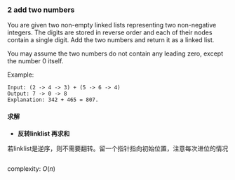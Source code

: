 <!--
 * @Author: httermin
 * @Date: 2019-12-22 16:21:46
 -->
### 2 add two numbers

You are given two non-empty linked lists representing two non-negative integers. The digits are stored in reverse order and each of their nodes contain a single digit. Add the two numbers and return it as a linked list.

You may assume the two numbers do not contain any leading zero, except the number 0 itself.

Example:
```
Input: (2 -> 4 -> 3) + (5 -> 6 -> 4)
Output: 7 -> 0 -> 8
Explanation: 342 + 465 = 807.
```

#### 求解

+ **反转linklist 再求和**

若linklist是逆序，则不需要翻转。留一个指针指向初始位置，注意每次进位的情况
```
```
complexity: $O(n)$